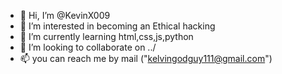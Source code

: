 - 👋 Hi, I’m @KevinX009
- 👀 I’m interested in becoming an Ethical hacking
- 🌱 I’m currently learning html,css,js,python
- 💞️ I’m looking to collaborate on ../
- 📫 you can reach me by mail ("kelvingodguy111@gmail.com")

<!---
KevinX009/KevinX009 is a ✨ special ✨ repository because its `README.md` (this file) appears on your GitHub profile.
You can click the Preview link to take a look at your changes.
--->
